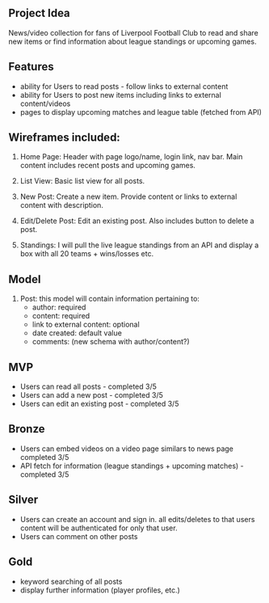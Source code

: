 ## Project Idea

News/video collection for fans of Liverpool Football Club to read and share new items or find information about league standings or upcoming games.

## Features

* ability for Users to read posts - follow links to external content
* ability for Users to post new items including links to external content/videos
* pages to display upcoming matches and league table (fetched from API)

## Wireframes included:

1.  Home Page: Header with page logo/name, login link, nav bar. Main content includes recent posts and upcoming games.

2.  List View: Basic list view for all posts.

3.  New Post: Create a new item. Provide content or links to external content with description.

4.  Edit/Delete Post: Edit an existing post. Also includes button to delete a post.

5.  Standings: I will pull the live league standings from an API and display a box with all 20 teams + wins/losses etc.

## Model

1.  Post: this model will contain information pertaining to:
    * author: required
    * content: required
    * link to external content: optional
    * date created: default value
    * comments: (new schema with author/content?)

## MVP

* Users can read all posts - completed 3/5
* Users can add a new post - completed 3/5
* Users can edit an existing post - completed 3/5

## Bronze

* Users can embed videos on a video page similars to news page completed 3/5
* API fetch for information (league standings + upcoming matches) -completed 3/5

## Silver

* Users can create an account and sign in. all edits/deletes to that users content will be authenticated for only that user.
* Users can comment on other posts

## Gold

* keyword searching of all posts
* display further information (player profiles, etc.)
